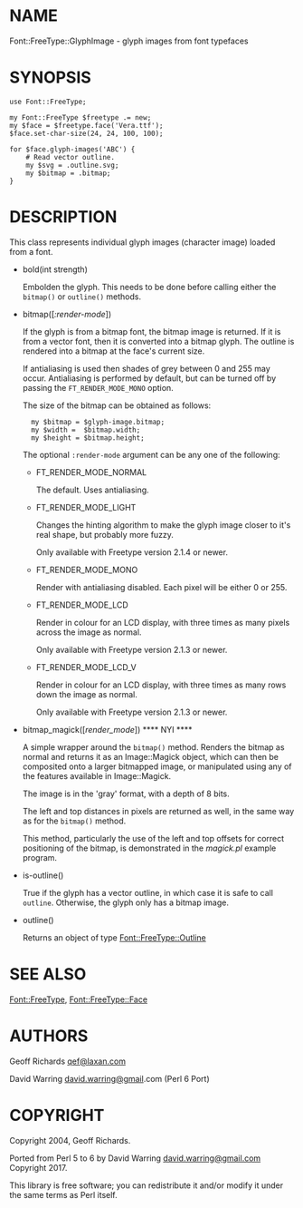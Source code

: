 # NAME

Font::FreeType::GlyphImage - glyph images from font typefaces

# SYNOPSIS

    use Font::FreeType;

    my Font::FreeType $freetype .= new;
    my $face = $freetype.face('Vera.ttf');
    $face.set-char-size(24, 24, 100, 100);

    for $face.glyph-images('ABC') {
        # Read vector outline.
        my $svg = .outline.svg;
        my $bitmap = .bitmap;
    }

# DESCRIPTION

This class represents individual glyph images (character image) loaded from
a font.

- bold(int strength)

    Embolden the glyph. This needs to be done before calling either the
    `bitmap()` or `outline()` methods.

- bitmap(\[_:render-mode_\])

    If the glyph is from a bitmap font, the bitmap image is returned.  If
    it is from a vector font, then it is converted into a bitmap glyph. The
    outline is rendered into a bitmap at the face's current size.

    If antialiasing is used then shades of grey between 0 and 255 may occur.
    Antialiasing is performed by default, but can be turned off by passing
    the `FT_RENDER_MODE_MONO` option.

    The size of the bitmap can be obtained as follows:

        my $bitmap = $glyph-image.bitmap;
        my $width =  $bitmap.width;
        my $height = $bitmap.height;

    The optional `:render-mode` argument can be any one of the following:

    - FT\_RENDER\_MODE\_NORMAL

        The default.  Uses antialiasing.

    - FT\_RENDER\_MODE\_LIGHT

        Changes the hinting algorithm to make the glyph image closer to it's
        real shape, but probably more fuzzy.

        Only available with Freetype version 2.1.4 or newer.

    - FT\_RENDER\_MODE\_MONO

        Render with antialiasing disabled.  Each pixel will be either 0 or 255.

    - FT\_RENDER\_MODE\_LCD

        Render in colour for an LCD display, with three times as many pixels
        across the image as normal.

        Only available with Freetype version 2.1.3 or newer.

    - FT\_RENDER\_MODE\_LCD\_V

        Render in colour for an LCD display, with three times as many rows
        down the image as normal.

        Only available with Freetype version 2.1.3 or newer.

- bitmap\_magick(\[_render\_mode_\])   \*\*\*\* NYI \*\*\*\*

    A simple wrapper around the `bitmap()` method.  Renders the bitmap as
    normal and returns it as an Image::Magick object,
    which can then be composited onto a larger bitmapped image, or manipulated
    using any of the features available in Image::Magick.

    The image is in the 'gray' format, with a depth of 8 bits.

    The left and top distances in pixels are returned as well, in the
    same way as for the `bitmap()` method.

    This method, particularly the use of the left and top offsets for
    correct positioning of the bitmap, is demonstrated in the
    _magick.pl_ example program.

- is-outline()

    True if the glyph has a vector outline, in which case it is safe to
    call `outline`. Otherwise, the glyph only has a bitmap image.

- outline()

    Returns an object of type [Font::FreeType::Outline](Outline.md)

# SEE ALSO

[Font::FreeType](../../../README.md),
[Font::FreeType::Face](Face.md)

# AUTHORS

Geoff Richards <qef@laxan.com>

David Warring <david.warring@gmail>.com (Perl 6 Port)

# COPYRIGHT

Copyright 2004, Geoff Richards.

Ported from Perl 5 to 6 by David Warring <david.warring@gmail.com> Copyright 2017.

This library is free software; you can redistribute it and/or
modify it under the same terms as Perl itself.
